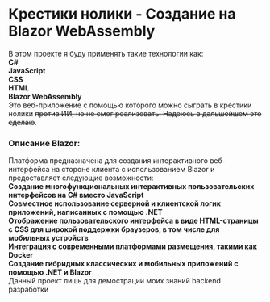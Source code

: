 # Крестики нолики - Создание на Blazor WebAssembly 
В этом проекте я буду применять такие технологии как:  
**C#**  
**JavaScript**  
**CSS**  
**HTML**  
**Blazor WebAssembly**  
Это веб-приложение с помощью которого можно сыграть в крестики нолики ~~против ИИ, но не смог реализовать. Надеюсь в дальшейшем это сделаю~~.  
### Описание Blazor:  
Платформа предназначена для создания интерактивного веб-интерфейса на стороне клиента с использованием Blazor и предоставляет следующие возможности:  
**Создание многофункциональных интерактивных пользовательских интерфейсов на C# вместо JavaScript    
Совместное использование серверной и клиентской логик приложений, написанных с помощью .NET    
Отображение пользовательского интерфейса в виде HTML-страницы с CSS для широкой поддержки браузеров, в том числе для мобильных устройств    
Интеграция с современными платформами размещения, такими как Docker    
Создание гибридных классических и мобильных приложений с помощью .NET и Blazor**    
Данный проект лишь для демострации моих знаний backend разработки
